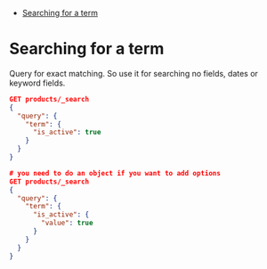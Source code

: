 - [Searching for a term](#searching-for-a-term)


# Searching for a term


Query for exact matching. So use it for searching no fields, dates or keyword fields.

```JSON
GET products/_search
{
  "query": {
    "term": {
      "is_active": true
    }
  }
}

# you need to do an object if you want to add options
GET products/_search
{
  "query": {
    "term": {
      "is_active": {
        "value": true
      }
    }
  }
}
```

